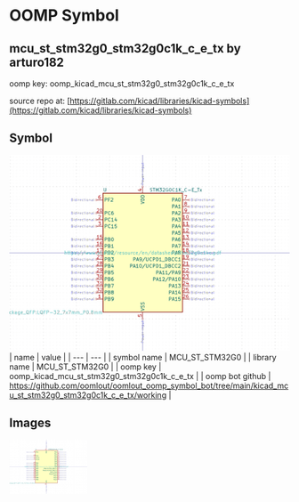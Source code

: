 # OOMP Symbol  
## mcu_st_stm32g0_stm32g0c1k_c_e_tx  by arturo182  
  
oomp key: oomp_kicad_mcu_st_stm32g0_stm32g0c1k_c_e_tx  
  
source repo at: [https://gitlab.com/kicad/libraries/kicad-symbols](https://gitlab.com/kicad/libraries/kicad-symbols)  
## Symbol  
  
[![working.png](working_600.png)](working.png)  
| name | value | 
| --- | --- | 
| symbol name | MCU_ST_STM32G0 | 
| library name | MCU_ST_STM32G0 | 
| oomp key | oomp_kicad_mcu_st_stm32g0_stm32g0c1k_c_e_tx | 
| oomp bot github | https://github.com/oomlout/oomlout_oomp_symbol_bot/tree/main/kicad_mcu_st_stm32g0_stm32g0c1k_c_e_tx/working | 
## Images  
  
[![working.png](working_140.png)](working.png)  
